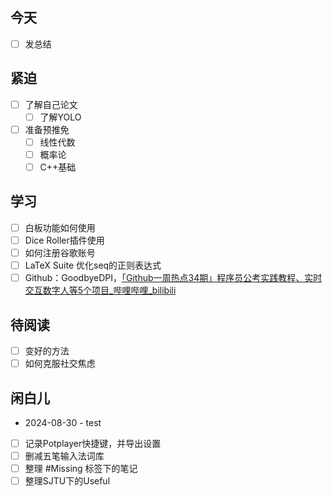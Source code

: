 ## 今天
- [ ] 发总结

## 紧迫
- [ ] 了解自己论文
	- [ ] 了解YOLO
- [ ] 准备预推免
	- [ ] 线性代数
	- [ ] 概率论
	- [ ] C++基础

## 学习
- [ ] 白板功能如何使用
- [ ] Dice Roller插件使用
- [ ] 如何注册谷歌账号
- [ ] LaTeX Suite 优化seq的正则表达式
- [ ] Github：GoodbyeDPI，[「Github一周热点34期」程序员公考实践教程、实时交互数字人等5个项目_哔哩哔哩_bilibili](https://www.bilibili.com/video/BV1By411i7QJ/?spm_id_from=333.1007.top_right_bar_window_dynamic.content.click&vd_source=cabaf414e176815e14e046e0f92c8e0a)

## 待阅读
- [ ] 变好的方法
- [ ] 如何克服社交焦虑

## 闲白儿
- 2024-08-30 - test
- [ ] 记录Potplayer快捷键，并导出设置
- [ ] 删减五笔输入法词库
- [ ] 整理 #Missing 标签下的笔记
- [ ] 整理SJTU下的Useful
